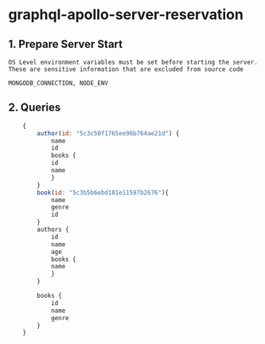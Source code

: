 # graphql-apollo-server-reservation

## 1. Prepare Server Start

    OS Level environment variables must be set before starting the server.
    These are sensitive information that are excluded from source code

    MONGODB_CONNECTION, NODE_ENV

## 2. Queries


```javascript
    {
        author(id: "5c3c50f1765ee96b764ae21d") {
            name
            id
            books {
            id
            name
            }
        }
        book(id: "5c3b5b6ebd181e11597b2676"){
            name
            genre
            id
        }
        authors {
            id
            name
            age
            books {
            name
            }
        }

        books {
            id
            name
            genre
        }
    }
```